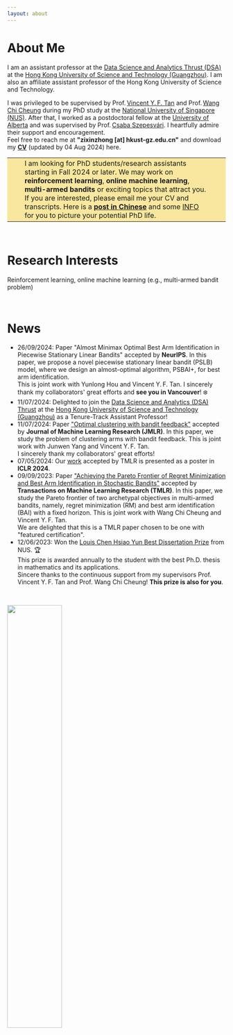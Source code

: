 ```yaml
---
layout: about
---
```


# About Me 

<!-- Hi! I am currently a Ph.&thinsp;D.&thinsp;candidate at the
<a href="https://www.math.nus.edu.sg/">Department of Mathematics</a>  --> 
<!-- Hi! I am currently a research fellow at the 
<a href="https://www.eng.nus.edu.sg/ece/">Department of Electrical and Computer Engineering</a>  
of
<a href="https://www.nus.edu.sg/">National University of Singapore (NUS)</a>,  
working with 
Prof.&thinsp;<a href="https://www.ece.nus.edu.sg/stfpage/vtan/">Vincent Y.&thinsp;F. Tan</a> and 
Prof.&thinsp;<a href="https://www.eng.nus.edu.sg/isem/staff/cheung-wang-chi/">Wang Chi Cheung</a>. -->
<!--  -->
<!--  -->
<!--  -->


<!-- I am a postdoctoral fellow at the <a href="https://www.ualberta.ca/index.html">University of Alberta</a> supervised by Prof.&thinsp;<a href="https://sites.ualberta.ca/~szepesva/">Csaba Szepesvári</a>.  
<br>
I was privileged to be supervised by 
Prof.&thinsp;<a href="https://www.ece.nus.edu.sg/stfpage/vtan/">Vincent Y.&thinsp;F. Tan</a> and 
Prof.&thinsp;<a href="https://www.eng.nus.edu.sg/isem/staff/cheung-wang-chi/">Wang Chi Cheung</a>
during my PhD study at the
<a href="https://www.nus.edu.sg/">National University of Singapore (NUS)</a>.
I heartfully admire their support and encouragement.
<br>
Feel free to reach me at <b>"zixin dot zhong [at] u.nus.edu"</b> and download my <a href="cv/cv_zixin_zhong_2023_09_09_eng_github.pdf"><b>CV</b></a> (updated by 09 Sep 2023) here.
-->

I am an assistant professor at the <a href="https://www.hkust-gz.edu.cn/academics/hubs-and-thrust-areas/information-hub/data-science-and-analytics/">Data Science and Analytics Thrust (DSA)</a> at the <a href="https://www.hkust-gz.edu.cn/">Hong Kong University of Science and Technology (Guangzhou)</a>. I am also an  affiliate assistant professor of the Hong Kong University of Science and Technology.
<br>

I was privileged to be supervised by 
Prof.&thinsp;<a href="https://www.ece.nus.edu.sg/stfpage/vtan/">Vincent Y.&thinsp;F. Tan</a> and 
Prof.&thinsp;<a href="https://www.eng.nus.edu.sg/isem/staff/cheung-wang-chi/">Wang Chi Cheung</a>
during my PhD study at the
<a href="https://www.nus.edu.sg/">National University of Singapore (NUS)</a>.
After that, I worked as a postdoctoral fellow at the <a href="https://www.ualberta.ca/index.html">University of Alberta</a> and was supervised by Prof.&thinsp;<a href="https://sites.ualberta.ca/~szepesva/">Csaba Szepesvári</a>. 
I heartfully admire their support and encouragement.
<br>
Feel free to reach me at <b>"zixinzhong [at] hkust-gz.edu.cn"</b> and download my <a href="cv/cv_zixin_zhong_2024_08_04_eng_github.pdf"><b>CV</b></a> (updated by 04 Aug 2024) here.

<!--# Position Openings-->

<table>
    <tr><td bgcolor= "#F9E79F" border-width=10px border-color="#F9E79F">  
</td>
    <td bgcolor= "#F9E79F" border-width=10px border-color="#F9E79F">  
</td>
        <td bgcolor= "#F9E79F" border-width=10px border-color="#F9E79F">
<!--    I will join the <a href="https://www.hkust-gz.edu.cn/academics/hubs-and-thrust-areas/information-hub/data-science-and-analytics/">Data Science and Analytics (DSA) Thrust</a> at the <a href="https://www.hkust-gz.edu.cn/">Hong Kong University of Science and Technology (Guangzhou)</a> as a Tenure-Track Assistant Professor in the summer of 2024.
<br><br>-->
    I am looking for PhD students/research assistants starting in Fall 2024 or later. We may work on <b>reinforcement learning</b>, <b>online machine learning</b>, <b>multi-armed bandits</b> or exciting topics that attract you. If you are interested, please email me your CV and transcripts. Here is a <a href="cv/post-phd-ra-v7.png"><b>post in Chinese</b></a> and some <a href="https://fytgs.hkust-gz.edu.cn/">INFO</a> for you to picture your potential PhD life.
</td>
    <td bgcolor= "#F9E79F" border-width=10px border-color="#F9E79F">  
</td>
    <td bgcolor= "#F9E79F" border-width=10px border-color="#F9E79F">  
</td></tr>
</table>


<!--<mark style="background-color: #F1C40F"> text
</mark>-->


<!--# Position Openings-->
<!--<div style="background-color:rgba(244, 208, 63, 0.08); text-align:left; vertical-align: middle; padding:40px 0; margin-top:10px">
I will join the <a href="https://www.hkust-gz.edu.cn/academics/hubs-and-thrust-areas/information-hub/data-science-and-analytics/">Data Science and Analytics (DSA) Thrust</a> at the <a href="https://www.hkust-gz.edu.cn/">Hong Kong University of Science and Technology (Guangzhou)</a> as a Tenure-Track Assistant Professor in the summer of 2024.
-->
<!--I am looking for PhD students starting in Fall 2024. We may work on <b>reinforcement learning</b>, <b>online machine learning</b>, <b>multi-armed bandits</b> or we may discuss research topics that attract you. If you are interested, please email me your CV and transcripts. You may want to picture your potential PhD life with more <a href="https://fytgs.hkust-gz.edu.cn/">INFO</a>.
</div>
-->

<!--**Hometown**: Zhanjiang City, Guangdong Province, China -->

<!-- :envelope:  -->
<!-- **Email**: zixin.zhong@u.nus.edu  -->

<!-- 📝  -->
<!-- **CV**:   <a href="cv/cv_zixin_zhong_1025_2021_eng.pdf">pdf</a> (updated by 25 Oct 2021)   -->


<!-- <button class="btn"><i class="fa fa-home"></i>HOME</button> -->
<!-- <span class="block-highlight"><b>&thinsp;Email&thinsp;</b></span> &nbsp;zixin dot zhong at u.nus.edu -->
<!-- <button class="btn">**Email me**</button> &nbsp;&nbsp;&nbsp; via "zixin dot zhong at u dot nus dot edu" -->
<!-- <br>  -->


<!-- <span class="block-highlight"><b>&thinsp;Email&thinsp;</b></span> &nbsp;zixin dot zhong at u.nus.edu

<span id="blocktype">
     <a href="cv/cv_zixin_zhong_1208_2021_eng.pdf"><b>&thinsp;CV Download&thinsp;</b></a>  &nbsp;
</span>
(updated by 08 Dec 2021) -->
<!-- <btn1 href="cv/cv_zixin_zhong_1025_2021_eng.pdf">**Download CV**</btn1> (updated by 25 Oct 2021) -->




<!---There is no specific format here. You can fill out the form you want.  
For example, you might want to write a brief introduction about your self, experience, interests, publications, and other information.  
I wrote "about me", "career", and "interests" on this page as an example.  
--->

<br/>

# Research Interests
Reinforcement learning, online machine learning (e.g., multi-armed bandit problem)

<br/>


# News
<!-- emoji table: https://gist.github.com/rxaviers/7360908 -->
<ul>
     
<!-- <li> 🐯 🐯 🐯 <strong>Happy Chinese New Year!</strong> 🐯 🐯 🐯 </li> -->
     
<!-- <li> &#128640; &#128640; &#128640; <strong>Open to job market! Please kindly contact me if there is any opening position! </strong> &#128640; &#128640; &#128640; </li> -->

<li> 26/09/2024: Paper "Almost Minimax Optimal Best Arm Identification in Piecewise Stationary Linear Bandits" accepted by <b>NeurIPS</b>. In this paper, we propose a novel piecewise stationary linear bandit (PSLB) model, where we design an almost-optimal algorithm, PSBAI+, for best arm identification. 
<br> This is joint work with Yunlong Hou and Vincent Y.&thinsp;F. Tan.  I sincerely thank my collaborators' great efforts and <b>see you in Vancouver</b>! ❄️
 </li> 

<li> 11/07/2024: Delighted to join the <a href="https://www.hkust-gz.edu.cn/academics/hubs-and-thrust-areas/information-hub/data-science-and-analytics/">Data Science and Analytics (DSA) Thrust</a> at the <a href="https://www.hkust-gz.edu.cn/">Hong Kong University of Science and Technology (Guangzhou)</a> as a Tenure-Track Assistant Professor!
     </li>

<li> 11/07/2024: Paper <a href="https://www.jmlr.org/papers/v25/22-1088.html">"Optimal clustering with bandit feedback"</a> accepted by <b>Journal of Machine Learning Research (JMLR)</b>. In this paper, we study the problem of clustering arms with bandit feedback. This is joint work with Junwen Yang and Vincent Y.&thinsp;F. Tan. 
     <br> I sincerely thank my collaborators' great efforts!
     </li>

<li> 07/05/2024: Our <a href="https://arxiv.org/abs/2110.08627">work</a> accepted by TMLR is presented as a poster in <b>ICLR 2024</b>.
     </li>

<li> 09/09/2023: Paper <a href="https://arxiv.org/abs/2110.08627">"Achieving the Pareto Frontier of Regret Minimization and Best Arm Identification in Stochastic Bandits"</a> accepted by <b>Transactions on Machine Learning Research (TMLR)</b>. In this paper, we study the Pareto frontier of two archetypal objectives in multi-armed bandits, namely, regret minimization (RM) and best arm identification (BAI) with a fixed horizon. This is joint work with Wang Chi Cheung and Vincent Y.&thinsp;F. Tan. 
     <br> We are delighted that this is a TMLR paper chosen to be one with "featured certification".
     </li>
     
<li> 12/06/2023: Won the <a href="https://www.math.nus.edu.sg/about/university-awards-accolades-for-graduate/">Louis Chen Hsiao Yun Best Dissertation Prize</a> from NUS. 🏆 
     <br> This prize is awarded annually to the student with the best Ph.D. thesis in mathematics and its applications.
     <br> Sincere thanks to the continuous support from my supervisors Prof. Vincent Y.&thinsp;F. Tan and Prof. Wang Chi Cheung! <b>This prize is also for you</b>.
</li>
     

     
     
     

 

</ul>
     
<!--  <a href="https://github.com/zixinzh/2021-JMLR.git">[code]</a> -->

<br/>







<!-- <script type="text/javascript" id="clustrmaps" src="//cdn.clustrmaps.com/map_v2.js?cl=19282f&w=1200&t=n&d=BCTbQS_QXFEuaTpMmguDsnOqSUGcitD2Hh62GJ2KqnQ&co=ffffff&ct=ffffff&cmo=a1b57d&cmn=b33030" width="20%"></script> -->

<a href="https://clustrmaps.com/site/1bwhe" title="Visit tracker"><img src="//clustrmaps.com/map_v2.png?cl=19282f&w=1200&t=n&d=BCTbQS_QXFEuaTpMmguDsnOqSUGcitD2Hh62GJ2KqnQ&co=ffffff&ct=ffffff" width="50%"/></a>




<!--
| <! -- -- > |  <! -- -- > | 
| :--                  |:--                       |
| 2017/08 - present	| NUS Research Scholarship |
|2014	                 | National Merit Scholarship, China |
| 2014, 2015	          | First Class Scholarship, SYSU |
-->

<br/>

  
<!---# Career
* Second Company (2012/01 ~ )
  * Web Application Firewall
    * Developed TCP network acceleration module.
    * Developde Application User Interface.
* First Company (2011/01 ~ 2011/12)
  * VPN Development Company
  * Team Leader of VPN Development Div.
<br/>
--->

<!---
# Interests
I am interested in swimming.
I am interested in technology trends.  
I'm not afraid to learn languages, but I enjoy using Python.  
I like to automate and reduce annoying things.  
--->

<!-- <hr> -->

<!-- <p>This page has been accessed at least
<a href="http://stuff.mit.edu/doc/counter-howto.html"><img 
src="http://stuff.mit.edu/cgi/counter/zixinzh1" alt="several"></a> times since 14 Oct 2021, and on average <a href="http://stuff.mit.edu/doc/counter-howto.html"><img 
src="http://stuff.mit.edu/cgi/perday/zixinzh1" alt="several"></a> per day. 
</p> -->
<!-- https://clustrmaps.com/add
<script type="text/javascript" id="clustrmaps" src="//cdn.clustrmaps.com/map_v2.js?cl=ffffff&w=a&t=n&d=Hc1N22Jm0sgvB0mawrM4BFuzVJlc_s80BHUBH_EB7wI"></script> -->
